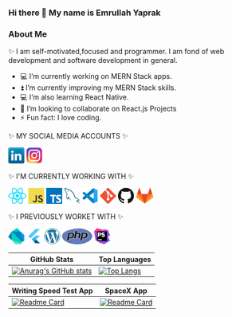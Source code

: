 ### Hi there 👋 My name is Emrullah Yaprak

### About Me
✨ I am self-motivated,focused and programmer. I am fond of web development and software development in general.

- 💻 I’m currently working on MERN Stack apps.
- ⏫ I’m currently improving my MERN Stack skills.
- 💻 I’m also learning React Native.
- 👯 I’m looking to collaborate on React.js Projects
- ⚡ Fun fact: I love coding.

✨ MY SOCIAL MEDIA ACCOUNTS ✨

![linkedin](/icons/linkedin.png)
![instagram](/icons/instagram.png)

✨ I'M CURRENTLY WORKING WITH ✨

![react](/icons/react.png)
![javascript](/icons/javascript.png)
![typescript](/icons/typescript.png)
![mysql](/icons/mysql.png)
![vscode](/icons/vscode.png)
![git](/icons/git.png)
![github](/icons/github.png)
![gitlab](/icons/gitlab.png)

✨ I PREVIOUSLY WORKET WITH ✨

![dartlang](/icons/dartlang.png)
![flutter](/icons/flutter.png)
![wordpress](/icons/wordpress.png)
![php](/icons/php.png)
![phpstorm](/icons/phpstorm.png)


| GitHub Stats  | Top Languages |
| ------------- | ------------- |
| [![Anurag's GitHub stats](https://github-readme-stats.vercel.app/api?username=eyaprak&show_icons=true&theme=radical)](https://github.com/eyaprak/github-readme-stats)  | [![Top Langs](https://github-readme-stats.vercel.app/api/top-langs/?username=eyaprak&layout=compact&show_icons=true&theme=radical)](https://github.com/eyaprak/github-readme-stats)|

| Writing Speed Test App  | SpaceX App |
| ------------- | ------------- |
| [![Readme Card](https://github-readme-stats.vercel.app/api/pin/?username=eyaprak&repo=writing-speed&theme=radical)](https://github.com/eyaprak/writing-speed)  | [![Readme Card](https://github-readme-stats.vercel.app/api/pin/?username=eyaprak&repo=graphql-spacex&theme=radical)](https://github.com/eyaprak/graphql-spacex)|

